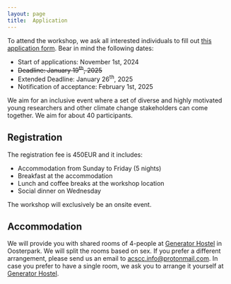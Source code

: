 ```yaml
---
layout: page
title:  Application
---
```


To attend the workshop, we ask all interested individuals to fill out <a href="https://docs.google.com/forms/d/e/1FAIpQLSdO4l2sE2fEbcpYnyiDRTjJOu8CnjsHAStBAk234Le4Mgr8Dg/viewform?usp=sf_link">this application form</a>. Bear in mind the following dates:

- Start of applications: November 1st, 2024
- <del>Deadline: January 19<sup>th</sup>, 2025</del>
- Extended Deadline: January 26<sup>th</sup>, 2025
- Notification of acceptance: February 1st, 2025

We aim for an inclusive event where a set of diverse and highly motivated young researchers and other climate change stakeholders can come together. We aim for about 40 participants.

## Registration

The registration fee is 450EUR and it includes:
- Accommodation from Sunday to Friday (5 nights)
- Breakfast at the accommodation
- Lunch and coffee breaks at the workshop location
- Social dinner on Wednesday

The workshop will exclusively be an onsite event.

## Accommodation

We will provide you with shared rooms of 4-people at [Generator Hostel](https://staygenerator.com/hostels/amsterdam) in Oosterpark. We will split the rooms based on sex. If you prefer a different arrangement, please send us an email to [acscc.info@protonmail.com](mailto:acscc.info@protonmail.com). In case you prefer to have a single room, we ask you to arrange it yourself at [Generator Hostel](https://staygenerator.com/hostels/amsterdam).

